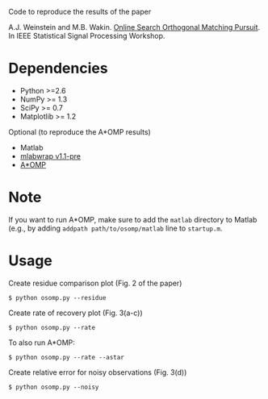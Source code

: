 Code to reproduce the results of the paper

A.J. Weinstein and M.B. Wakin. [Online Search Orthogonal Matching Pursuit][1]. In
IEEE Statistical Signal Processing Workshop.

[1]: http://www.ocam.cl/static/pdfs/os_omp_spp12.pdf

Dependencies
============

* Python >=2.6
* NumPy >= 1.3
* SciPy >= 0.7
* Matplotlib >= 1.2

Optional (to reproduce the A*OMP results)

* Matlab
* [mlabwrap v1.1-pre][2]
* [A*OMP][3]

[2]: https://github.com/aweinstein/mlabwrap
[3]: http://students.sabanciuniv.edu/~karahanoglu/AStar/AStarOMPv_01.00.zip

Note
====

If you want to run A*OMP, make sure to add the `matlab` directory to Matlab
(e.g., by adding `addpath path/to/osomp/matlab` line to `startup.m`.

Usage
=====

Create residue comparison plot (Fig. 2 of the paper)

    $ python osomp.py --residue

Create rate of recovery plot (Fig. 3(a-c))

    $ python osomp.py --rate

To also run A*OMP:

    $ python osomp.py --rate --astar

Create relative error for noisy observations (Fig. 3(d))

    $ python osomp.py --noisy